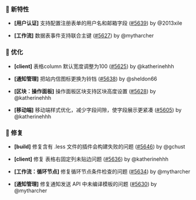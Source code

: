 ### 🎉 新特性

- **[用户认证]** 支持配置注册表单的用户名和邮箱字段 ([#5639](https://github.com/nocobase/nocobase/pull/5639)) by @2013xile

- **[工作流]** 数据表事件支持联合主键 ([#5627](https://github.com/nocobase/nocobase/pull/5627)) by @mytharcher

### 🚀 优化

- **[client]** 表格column 默认宽度调整为100 ([#5625](https://github.com/nocobase/nocobase/pull/5625)) by @katherinehhh

- **[通知管理]** 把站内信图标更换为铃铛 ([#5638](https://github.com/nocobase/nocobase/pull/5638)) by @sheldon66

- **[区块：操作面板]** 操作面板区块支持区块高度设置 ([#5628](https://github.com/nocobase/nocobase/pull/5628)) by @katherinehhh

- **[移动端]** 移动端样式优化，减少字段间隙，使字段展示更紧凑 ([#5605](https://github.com/nocobase/nocobase/pull/5605)) by @katherinehhh

### 🐛 修复

- **[build]** 修复含有 .less 文件的插件会构建失败的问题 ([#5646](https://github.com/nocobase/nocobase/pull/5646)) by @gchust

- **[client]** 修复 表格右固定列未贴边问题 ([#5636](https://github.com/nocobase/nocobase/pull/5636)) by @katherinehhh

- **[工作流：循环节点]** 修复循环节点条件检查的问题 ([#5634](https://github.com/nocobase/nocobase/pull/5634)) by @mytharcher

- **[通知管理]** 修复通知发送 API 中未编译模板的问题 ([#5630](https://github.com/nocobase/nocobase/pull/5630)) by @mytharcher


